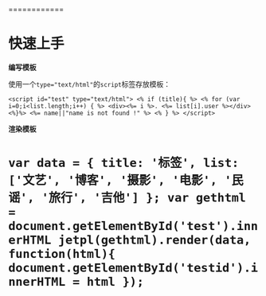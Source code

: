 ============
# 快速上手

**编写模板**

使用一个``type="text/html"``的``script``标签存放模板：

``<script id="test" type="text/html">
<% if (title){ %>
    <% for (var i=0;i<list.length;i++) { %>
        <div><%= i %>. <%= list[i].user %></div>
    <%}%>
    <%= name||"name is not found !" %>
<% } %>
</script>``

**渲染模板**

``var data = {
    title: '标签',
    list: ['文艺', '博客', '摄影', '电影', '民谣', '旅行', '吉他']
};
var gethtml = document.getElementById('test').innerHTML
jetpl(gethtml).render(data, function(html){
	document.getElementById('testid').innerHTML = html
});``
============
